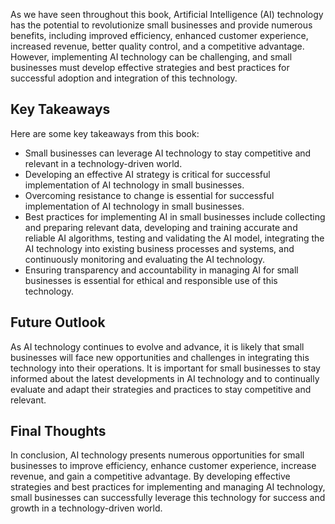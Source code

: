 
As we have seen throughout this book, Artificial Intelligence (AI) technology has the potential to revolutionize small businesses and provide numerous benefits, including improved efficiency, enhanced customer experience, increased revenue, better quality control, and a competitive advantage. However, implementing AI technology can be challenging, and small businesses must develop effective strategies and best practices for successful adoption and integration of this technology.

Key Takeaways
-------------

Here are some key takeaways from this book:

* Small businesses can leverage AI technology to stay competitive and relevant in a technology-driven world.
* Developing an effective AI strategy is critical for successful implementation of AI technology in small businesses.
* Overcoming resistance to change is essential for successful implementation of AI technology in small businesses.
* Best practices for implementing AI in small businesses include collecting and preparing relevant data, developing and training accurate and reliable AI algorithms, testing and validating the AI model, integrating the AI technology into existing business processes and systems, and continuously monitoring and evaluating the AI technology.
* Ensuring transparency and accountability in managing AI for small businesses is essential for ethical and responsible use of this technology.

Future Outlook
--------------

As AI technology continues to evolve and advance, it is likely that small businesses will face new opportunities and challenges in integrating this technology into their operations. It is important for small businesses to stay informed about the latest developments in AI technology and to continually evaluate and adapt their strategies and practices to stay competitive and relevant.

Final Thoughts
--------------

In conclusion, AI technology presents numerous opportunities for small businesses to improve efficiency, enhance customer experience, increase revenue, and gain a competitive advantage. By developing effective strategies and best practices for implementing and managing AI technology, small businesses can successfully leverage this technology for success and growth in a technology-driven world.
